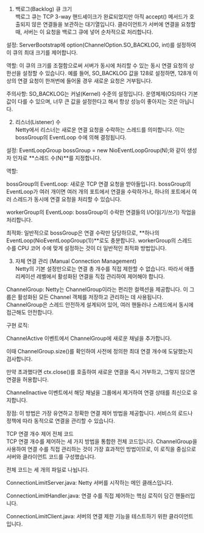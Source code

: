 1. 백로그(Backlog) 큐 크기  
백로그 큐는 TCP 3-way 핸드셰이크가 완료되었지만 아직 accept() 메서드가 호출되지 않은 연결들을 보관하는 대기열입니다. 클라이언트가 서버에 연결을 요청할 때, 서버는 이 요청을 백로그 큐에 넣어 순차적으로 처리합니다.  

설정: ServerBootstrap에 option(ChannelOption.SO_BACKLOG, int)를 설정하여 이 큐의 최대 크기를 제어합니다.  

역할: 이 큐의 크기를 조절함으로써 서버가 동시에 처리할 수 있는 동시 연결 요청의 상한선을 설정할 수 있습니다. 예를 들어, SO_BACKLOG 값을 128로 설정하면, 128개 이상의 연결 요청이 한꺼번에 들어올 경우 새로운 요청은 거부됩니다.  

주의사항: SO_BACKLOG는 커널(Kernel) 수준의 설정입니다. 운영체제(OS)마다 기본값이 다를 수 있으며, 너무 큰 값을 설정한다고 해서 항상 성능이 좋아지는 것은 아닙니다.  

2. 리스너(Listener) 수  
Netty에서 리스너는 새로운 연결 요청을 수락하는 스레드를 의미합니다. 이는 bossGroup의 EventLoop 수에 의해 결정됩니다.  

설정: EventLoopGroup bossGroup = new NioEventLoopGroup(N);와 같이 생성자 인자로 **스레드 수(N)**를 지정합니다.  

역할:  

bossGroup의 EventLoop: 새로운 TCP 연결 요청을 받아들입니다. bossGroup의 EventLoop가 여러 개이면 여러 개의 포트에서 연결을 수락하거나, 하나의 포트에서 여러 스레드가 동시에 연결 요청을 처리할 수 있습니다.  

workerGroup의 EventLoop: bossGroup이 수락한 연결들의 I/O(읽기/쓰기) 작업을 처리합니다.  

최적화: 일반적으로 bossGroup은 연결 수락만 담당하므로, **하나의 EventLoop(NioEventLoopGroup(1))**로도 충분합니다. workerGroup의 스레드 수를 CPU 코어 수에 맞게 설정하는 것이 더 일반적인 최적화 방법입니다.  

3. 자체 연결 관리 (Manual Connection Management)  
Netty의 기본 설정만으로는 연결 총 개수를 직접 제한할 수 없습니다. 따라서 애플리케이션 레벨에서 활성화된 연결을 직접 관리하여 제어해야 합니다.  

ChannelGroup: Netty는 ChannelGroup이라는 편리한 컬렉션을 제공합니다. 이 그룹은 활성화된 모든 Channel 객체를 저장하고 관리하는 데 사용됩니다. ChannelGroup은 스레드 안전하게 설계되어 있어, 여러 핸들러나 스레드에서 동시에 접근해도 안전합니다.  

구현 로직:  

ChannelActive 이벤트에서 ChannelGroup에 새로운 채널을 추가합니다.  

이때 ChannelGroup.size()를 확인하여 사전에 정의한 최대 연결 개수에 도달했는지 검사합니다.  

만약 초과했다면 ctx.close()를 호출하여 새로운 연결을 즉시 거부하고, 그렇지 않으면 연결을 허용합니다.  

ChannelInactive 이벤트에서 해당 채널을 그룹에서 제거하여 연결 상태를 최신으로 유지합니다.  

장점: 이 방법은 가장 유연하고 정확한 연결 제어 방법을 제공합니다. 서비스의 로드나 정책에 따라 동적으로 연결을 관리할 수 있습니다.  

TCP 연결 개수 제어 전체 코드  
TCP 연결 개수를 제어하는 세 가지 방법을 통합한 전체 코드입니다. ChannelGroup을 사용하여 연결 수를 직접 관리하는 것이 가장 효과적인 방법이므로, 이 로직을 중심으로 서버와 클라이언트 코드를 구성했습니다.  

전체 코드는 세 개의 파일로 나뉩니다.  

ConnectionLimitServer.java: Netty 서버를 시작하는 메인 클래스입니다.  

ConnectionLimitHandler.java: 연결 수를 직접 제어하는 핵심 로직이 담긴 핸들러입니다.  

ConnectionLimitClient.java: 서버의 연결 제한 기능을 테스트하기 위한 클라이언트입니다.  